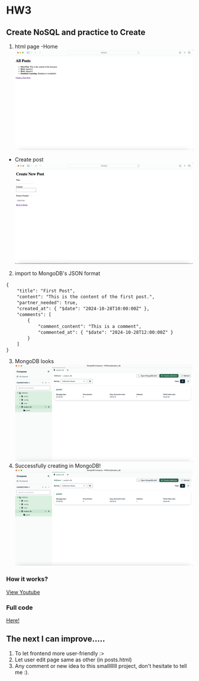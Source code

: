 # HW3
## Create NoSQL and practice to Create
1. html page
  -Home 
![page](https://github.com/cpeggy/113-1-Database/blob/main/database_hw3/%E6%88%AA%E5%9C%96%202024-10-29%2011.41.35.png)
  - Create post
![page](https://github.com/cpeggy/113-1-Database/blob/main/database_hw3/%E6%88%AA%E5%9C%96%202024-10-29%2011.41.48.png)
2. import to MongoDB's JSON format
```
{
    "title": "First Post",
    "content": "This is the content of the first post.",
    "partner_needed": true,
    "created_at": { "$date": "2024-10-28T10:00:00Z" },
    "comments": [
        {
            "comment_content": "This is a comment",
            "commented_at": { "$date": "2024-10-28T12:00:00Z" }
        }
    ]
}
```
3. MongoDB looks
![db](https://github.com/cpeggy/113-1-Database/blob/main/database_hw3/%E6%88%AA%E5%9C%96%202024-10-29%2011.42.06.png)
3. Successfully creating in MongoDB!
![db](https://github.com/cpeggy/113-1-Database/blob/main/database_hw3/%E6%88%AA%E5%9C%96%202024-10-29%2011.42.06.png)
### How it works?
[View Youtube]()
### Full code
[Here!](https://github.com/cpeggy/113-1-Database/tree/main/database_hw3)
## The next I can improve.....
1. To let frontend more user-friendly :>
2. Let user edit page same as other (in posts.html)
3. Any comment or new idea to this smallllllll project, don't hesitate to tell me :).
